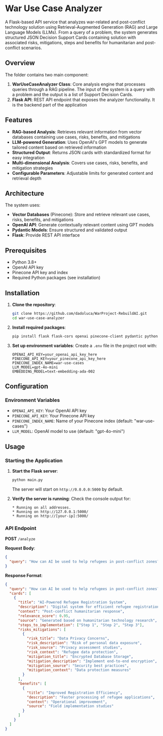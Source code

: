 # War Use Case Analyzer

A Flask-based API service that analyzes war-related and post-conflict technology solution using Retrieval-Augmented Generation (RAG) and Large Language Models (LLMs). From a query of a problem, the system generates structured JSON Decision Support Cards containing solution with associated risks, mitigations, steps and benefits for humanitarian and post-conflict scenarios.

## Overview

The folder contains two main component:

1. **WarUseCaseAnalyzer Class**: Core analysis engine that processes queries through a RAG pipeline. The input of the system is a query with a problem and the output is a list of Support Decision Cards.
2. **Flask API**: REST API endpoint that exposes the analyzer functionality. It is the backend part of the application

## Features

- **RAG-based Analysis**: Retrieves relevant information from vector databases containing use cases, risks, benefits, and mitigations
- **LLM-powered Generation**: Uses OpenAI's GPT models to generate tailored content based on retrieved information
- **Structured Output**: Returns JSON cards with standardized format for easy integration
- **Multi-dimensional Analysis**: Covers use cases, risks, benefits, and mitigation strategies
- **Configurable Parameters**: Adjustable limits for generated content and retrieval depth

## Architecture

The system uses:
- **Vector Databases** (Pinecone): Store and retrieve relevant use cases, risks, benefits, and mitigations
- **OpenAI API**: Generate contextually relevant content using GPT models
- **Pydantic Models**: Ensure structured and validated output
- **Flask**: Provide REST API interface

## Prerequisites

- Python 3.8+
- OpenAI API key
- Pinecone API key and index
- Required Python packages (see installation)

## Installation

1. **Clone the repository**:
   ```bash
   git clone https://github.com/dadoluca/WarProject-RebuildAI.git
   cd war-use-case-analyzer
   ```

2. **Install required packages**:
   ```bash
   pip install flask flask-cors openai pinecone-client pydantic python-dotenv
   ```

3. **Set up environment variables**:
   Create a `.env` file in the project root with:
   ```env
   OPENAI_API_KEY=your_openai_api_key_here
   PINECONE_API_KEY=your_pinecone_api_key_here
   PINECONE_INDEX_NAME=war-use-cases
   LLM_MODEL=gpt-4o-mini
   EMBEDDING_MODEL=text-embedding-ada-002
   ```


## Configuration

### Environment Variables

- `OPENAI_API_KEY`: Your OpenAI API key
- `PINECONE_API_KEY`: Your Pinecone API key
- `PINECONE_INDEX_NAME`: Name of your Pinecone index (default: "war-use-cases")
- `LLM_MODEL`: OpenAI model to use (default: "gpt-4o-mini")

## Usage

### Starting the Application

1. **Start the Flask server**:
   ```bash
   python main.py
   ```
   
   The server will start on `http://0.0.0.0:5000` by default.

2. **Verify the server is running**:
   Check the console output for:
   ```
   * Running on all addresses.
   * Running on http://127.0.0.1:5000/
   * Running on http://[your-ip]:5000/
   ```

### API Endpoint

**POST** `/analyze`

**Request Body**:
```json
{
  "query": "How can AI be used to help refugees in post-conflict zones?"
}
```

**Response Format**:
```json
{
  "query": "How can AI be used to help refugees in post-conflict zones?",
  "cards": [
    {
      "title": "AI-Powered Refugee Registration System",
      "description": "Digital system for efficient refugee registration and documentation",
      "context": "Post-conflict humanitarian response",
      "relevance_score": 0.95,
      "source": "Generated based on humanitarian technology research",
      "steps_to_implementation": ["Step 1", "Step 2", "Step 3"],
      "risks_mitigations": [
        {
          "risk_title": "Data Privacy Concerns",
          "risk_description": "Risk of personal data exposure",
          "risk_source": "Privacy assessment studies",
          "risk_context": "Refugee data protection",
          "mitigation_title": "Encrypted Database Storage",
          "mitigation_description": "Implement end-to-end encryption",
          "mitigation_source": "Security best practices",
          "mitigation_context": "Data protection measures"
        }
      ],
      "benefits": [
        {
          "title": "Improved Registration Efficiency",
          "description": "Faster processing of refugee applications",
          "context": "Operational improvement",
          "source": "Field implementation studies"
        }
      ]
    }
  ]
}
```
